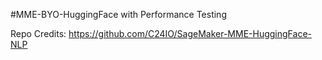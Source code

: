 #MME-BYO-HuggingFace with Performance Testing

Repo Credits: https://github.com/C24IO/SageMaker-MME-HuggingFace-NLP
